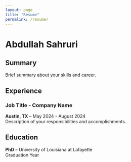 ```yaml
---
layout: page
title: "Resume"
permalink: /resume/
---
```


# Abdullah Sahruri

## Summary
Brief summary about your skills and career.

## Experience
### Job Title - Company Name
**Austin, TX** – May 2024 - August 2024  
Description of your responsibilities and accomplishments.

## Education
**PhD** – University of Louisiana at Lafayette  
Graduation Year  
